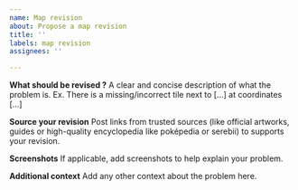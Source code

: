 ```yaml
---
name: Map revision
about: Propose a map revision
title: ''
labels: map revision
assignees: ''

---
```


**What should be revised ?**
A clear and concise description of what the problem is. Ex. There is a missing/incorrect tile next to [...] at coordinates [...]

**Source your revision**
Post links from trusted sources (like official artworks, guides or high-quality encyclopedia like poképedia or serebii) to supports your revision.

**Screenshots**
If applicable, add screenshots to help explain your problem.

**Additional context**
Add any other context about the problem here.
